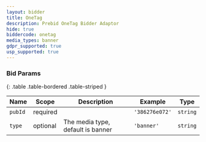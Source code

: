 ```yaml
---
layout: bidder
title: OneTag
description: Prebid OneTag Bidder Adaptor
hide: true
biddercode: onetag
media_types: banner
gdpr_supported: true
usp_supported: true
---
```



### Bid Params

{: .table .table-bordered .table-striped }

| Name    | Scope    | Description                       | Example      | Type     |
|---------|----------|-----------------------------------|--------------|----------|
| `pubId` | required |                                   | `'386276e072'` | `string` |
| `type`  | optional | The media type, default is banner | `'banner'`   | `string` |
